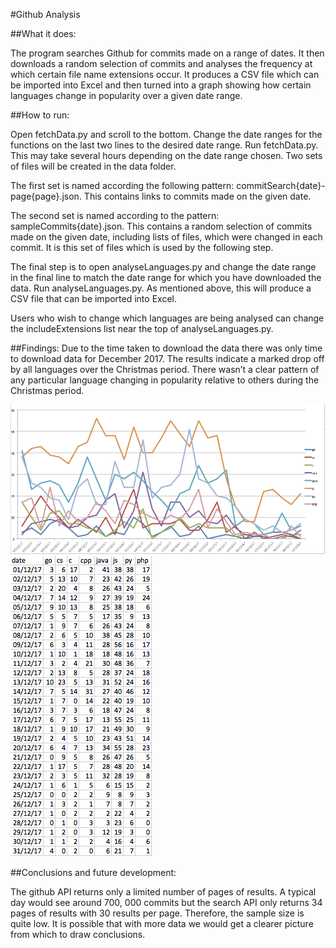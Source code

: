 #Github Analysis

##What it does:  

The program searches Github for commits made on a range of dates. It then downloads a random selection of commits and analyses the frequency at which certain file name extensions occur. It produces a CSV file which can be imported into Excel and then turned into a graph showing how certain languages change in popularity over a given date range.   


##How to run:

Open fetchData.py and scroll to the bottom. Change the date ranges for the functions on the last two lines to the desired date range. Run fetchData.py. This may take several hours depending on the date range chosen. Two sets of files will be created in the data folder.

The first set is named according the following pattern: commitSearch{date}-page{page}.json. This contains links to commits made on the given date.

The second set is named according to the pattern: sampleCommits{date}.json. This contains a random selection of commits made on the given date, including lists of files, which were changed in each commit. It is this set of files which is used by the following step.

The final step is to open analyseLanguages.py and change the date range in the final line to match the date range for which you have downloaded the data. Run analyseLanguages.py. As mentioned above, this will produce a CSV file that can be imported into Excel.

Users who wish to change which languages are being analysed can change the includeExtensions list near the top of analyseLanguages.py.     


##Findings:
Due to the time taken to download the data there was only time to download data for December 2017. The results indicate a marked drop off by all languages over the Christmas period. There wasn’t a clear pattern of any particular language changing in popularity relative to others during the Christmas period.

<img src="images/excelGraph.png">
<img src="images/excelTable.png">



##Conclusions and future development:

The github API returns only a limited number of pages of results. A typical day would see around 700, 000 commits but the search API only returns 34 pages of results with 30 results per page. Therefore, the sample size is quite low. It is possible that with more data we would get a clearer picture from which to draw conclusions.
